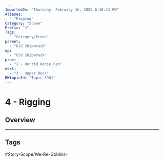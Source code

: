 ```yaml
---
ImportedOn: "Thursday, February 16, 2023 6:10:23 PM"
Aliases:
  - "Rigging"
Category: "Scene"
Prefix: "4"
Tags:
  - "Category/Scene"
parent:
  - "Old Shipwreck"
up:
  - "Old Shipwreck"
prev:
  - "1 - Horrid Horse Pen"
next:
  - "3 - Upper Deck"
RWtopicId: "Topic_3901"
---
```

# 4 - Rigging
## Overview

---
## Tags
#Story-Scope/We-Be-Goblins-

